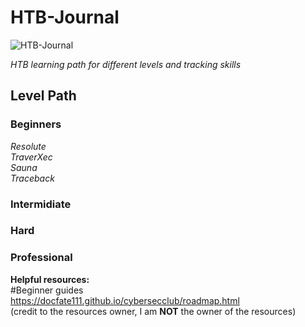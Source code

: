 # HTB-Journal
![HTB-Journal](https://user-images.githubusercontent.com/18175001/87211309-e34d9300-c2e6-11ea-8777-56de1fb016eb.png)

*HTB learning path for different levels and tracking skills*

## Level Path ##

### Beginners ###
*Resolute*</br>
*TraverXec*</br>
*Sauna*</br>
*Traceback*</br>

### Intermidiate ###

### Hard ###

### Professional ###

**Helpful resources:**</br>
#Beginner guides </br>
https://docfate111.github.io/cybersecclub/roadmap.html </br>
(credit to the resources owner, I am **NOT** the owner of the resources)
